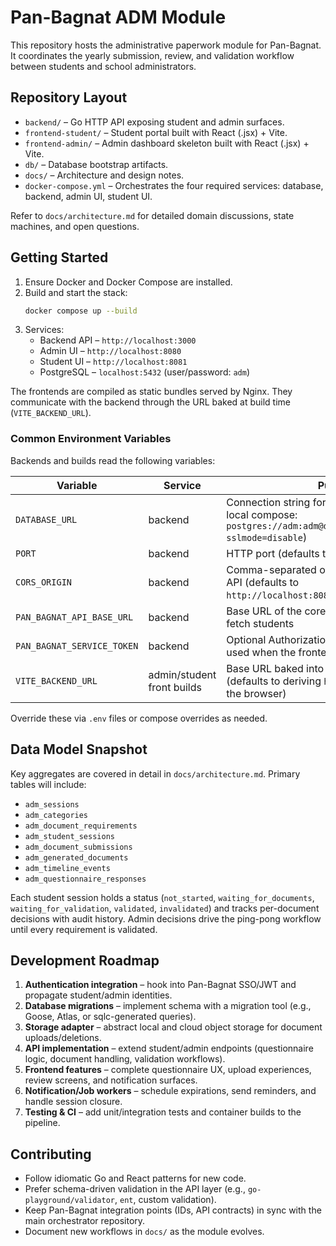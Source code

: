 # Pan-Bagnat ADM Module

This repository hosts the administrative paperwork module for Pan-Bagnat. It coordinates the yearly submission, review, and validation workflow between students and school administrators.

## Repository Layout
- `backend/` – Go HTTP API exposing student and admin surfaces.
- `frontend-student/` – Student portal built with React (.jsx) + Vite.
- `frontend-admin/` – Admin dashboard skeleton built with React (.jsx) + Vite.
- `db/` – Database bootstrap artifacts.
- `docs/` – Architecture and design notes.
- `docker-compose.yml` – Orchestrates the four required services: database, backend, admin UI, student UI.

Refer to `docs/architecture.md` for detailed domain discussions, state machines, and open questions.

## Getting Started
1. Ensure Docker and Docker Compose are installed.
2. Build and start the stack:
   ```sh
   docker compose up --build
   ```
3. Services:
   - Backend API – `http://localhost:3000`
   - Admin UI – `http://localhost:8080`
   - Student UI – `http://localhost:8081`
   - PostgreSQL – `localhost:5432` (user/password: `adm`)

The frontends are compiled as static bundles served by Nginx. They communicate with the backend through the URL baked at build time (`VITE_BACKEND_URL`).

### Common Environment Variables
Backends and builds read the following variables:

| Variable | Service | Purpose |
| --- | --- | --- |
| `DATABASE_URL` | backend | Connection string for PostgreSQL (example for local compose: `postgres://adm:adm@db:5432/adm?sslmode=disable`) |
| `PORT` | backend | HTTP port (defaults to 3000) |
| `CORS_ORIGIN` | backend | Comma-separated origins allowed to call the API (defaults to `http://localhost:8080,http://localhost:8081`) |
| `PAN_BAGNAT_API_BASE_URL` | backend | Base URL of the core Pan-Bagnat API used to fetch students |
| `PAN_BAGNAT_SERVICE_TOKEN` | backend | Optional Authorization header (e.g. `Bearer …`) used when the frontend does not supply one |
| `VITE_BACKEND_URL` | admin/student front builds | Base URL baked into the frontend bundles (defaults to deriving `http(s)://<host>:3000` in the browser) |

Override these via `.env` files or compose overrides as needed.

## Data Model Snapshot
Key aggregates are covered in detail in `docs/architecture.md`. Primary tables will include:
- `adm_sessions`
- `adm_categories`
- `adm_document_requirements`
- `adm_student_sessions`
- `adm_document_submissions`
- `adm_generated_documents`
- `adm_timeline_events`
- `adm_questionnaire_responses`

Each student session holds a status (`not_started`, `waiting_for_documents`, `waiting_for_validation`, `validated`, `invalidated`) and tracks per-document decisions with audit history. Admin decisions drive the ping-pong workflow until every requirement is validated.

## Development Roadmap
1. **Authentication integration** – hook into Pan-Bagnat SSO/JWT and propagate student/admin identities.
2. **Database migrations** – implement schema with a migration tool (e.g., Goose, Atlas, or sqlc-generated queries).
3. **Storage adapter** – abstract local and cloud object storage for document uploads/deletions.
4. **API implementation** – extend student/admin endpoints (questionnaire logic, document handling, validation workflows).
5. **Frontend features** – complete questionnaire UX, upload experiences, review screens, and notification surfaces.
6. **Notification/Job workers** – schedule expirations, send reminders, and handle session closure.
7. **Testing & CI** – add unit/integration tests and container builds to the pipeline.

## Contributing
- Follow idiomatic Go and React patterns for new code.
- Prefer schema-driven validation in the API layer (e.g., `go-playground/validator`, `ent`, custom validation).
- Keep Pan-Bagnat integration points (IDs, API contracts) in sync with the main orchestrator repository.
- Document new workflows in `docs/` as the module evolves.
